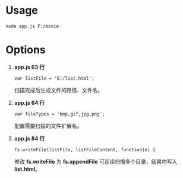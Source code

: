 # Usage

<pre><code>node app.js F:/movie
</code></pre>

# Options

1.  **app.js 63 行**
    <pre><code>var listFile = 'E:/list.html';
    </code></pre>
    扫描完成后生成文件的路径、文件名。

2.  **app.js 64 行**
    <pre><code>var fileTypes = 'bmp,gif,jpg,png';
    </code></pre>
    配置需要扫描的文件扩展名。

3.  **app.js 84 行**
    <pre><code>fs.writeFile(listFile, listFileContent, function(e) {
    </code></pre>
    修改 **fs.writeFile** 为 **fs.appendFile** 可连续扫描多个目录，结果均写入 **list.html**。
